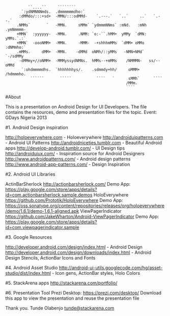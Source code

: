                                                                             
                                                                                
              ``....``     ````````                                             
           `:ydNMNNNmds.  .dmmmmmmdho:`                                         
          :dMMdo/:::+sd+  -MMN/:::odMMd-    `.---.`   `..`     ..`   `.--.`     
         .NMMs`       `   -MMN.     sMMm` `ydmmmNNms` :mNd.   :mNh .ymNmmmm-    
         +MMN`  :yyyyyy-  -MMN.     .NMM: `o:-``.hMM+  yMMy  `dMN: yMMs.`.:`    
         +MMN`  -oooNMM+  -MMN.     -MMM-  -+shhhmMMs  `dMM+ oMMo  :dNMmho:`    
         .mMMs.     dMM+  -MMN.    -dMMd  oNMh/::yMMs   -NMN+NMd`   `-/sdMMy    
          -dMMmy+//oNMM+  -MMMyssydNMNs.  hMMs--+mMMs    /NMMMN-   ss/--oMMd    
           `:ohdmmmmdhs.  `hhhhhhhys/.    .sdmmdy+hh/     oMMM+    /hdmmmho.    
               ``````       `````           ````   `      sMMh`      ````       
                                                         /MMm.                  
                                                         ````                   
                                                                                

																				
																				
#About

This is a presentation on Android Design for UI Developers. The file contains the resources, demo and presentation files for the topic.
Event: GDays Nigeria 2013

#1. Android Design inspiration

http://holoeverywhere.com  - Holoeverywhere
http://androiduipatterns.com  - Android UI Patterns
http://androidniceties.tumblr.com  - Beautiful Android apps
http://develop-android.tumblr.com/ - UI Design tips
http://androiduiux.com/ - Inspiration source for Android Designers
http://www.androidpatterns.com/ - Android design patterns
http://www.android-app-patterns.com/ - Design Inspiration

#2. Android UI Libraries

ActinBarSherlock http://actionbarsherlock.com/
	Demo App: https://play.google.com/store/apps/details?id=com.actionbarsherlock.sample.demos
HoloEverywhere https://github.com/Prototik/HoloEverywhere
	Demo App: https://oss.sonatype.org/content/repositories/releases/org/holoeverywhere/demo/1.6.1/demo-1.6.1-aligned.apk
ViewPagerIndicator https://github.com/JakeWharton/Android-ViewPagerIndicator
	Demo App: https://play.google.com/store/apps/details?id=com.viewpagerindicator.sample
	
#3. Google Resources

http://developer.android.com/design/index.html - Android Design
http://developer.android.com/design/downloads/index.html - Android Design Stencils, ActionBar Icons and Fonts

#4. Android Asset Studio
http://android-ui-utils.googlecode.com/hg/asset-studio/dist/index.html - Icon gens, ActionBar styles, Holo Colors

#5. StackArena apps
http://stackarena.com/portfolio/

#6. Presentation Tool
Prezi Desktop: https://prezi.com/desktop/ Download this app to view the presentation and reuse the presentation file


Thank you.
Tunde Olabenjo
tunde@stackarena.com